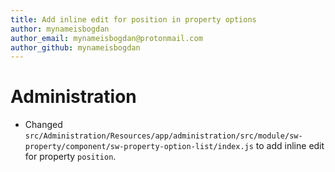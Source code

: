 ```yaml
---
title: Add inline edit for position in property options
author: mynameisbogdan
author_email: mynameisbogdan@protonmail.com
author_github: mynameisbogdan
---
```

# Administration
* Changed `src/Administration/Resources/app/administration/src/module/sw-property/component/sw-property-option-list/index.js` to add inline edit for property `position`.
